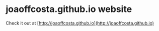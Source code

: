 # joaoffcosta.github.io website

Check it out at [http://joaoffcosta.github.io](http://joaoffcosta.github.io)
